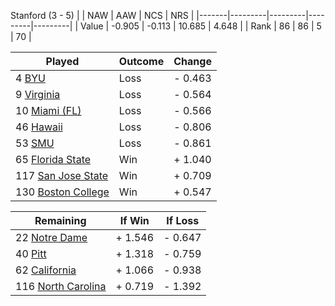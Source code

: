 Stanford (3 - 5)
|       |   NAW   |   AAW   |   NCS   |   NRS   |
|-------|---------|---------|---------|---------|
| Value |  -0.905 |  -0.113 |  10.685 |   4.648 |
| Rank  |      86 |      86 |       5 |      70 |

| Played                    | Outcome    |  Change  |
|---------------------------|------------|----------|
|   4 [BYU                   ](BYU.md)| Loss       | -  0.463 |
|   9 [Virginia              ](Virginia.md)| Loss       | -  0.564 |
|  10 [Miami (FL)            ](MiamiFL.md)| Loss       | -  0.566 |
|  46 [Hawaii                ](Hawaii.md)| Loss       | -  0.806 |
|  53 [SMU                   ](SMU.md)| Loss       | -  0.861 |
|  65 [Florida State         ](FloridaState.md)| Win        | +  1.040 |
| 117 [San Jose State        ](SanJoseState.md)| Win        | +  0.709 |
| 130 [Boston College        ](BostonCollege.md)| Win        | +  0.547 |

| Remaining                 |  If Win  |  If Loss |
|---------------------------|----------|----------|
|  22 [Notre Dame            ](NotreDame.md)| +  1.546 | -  0.647 |
|  40 [Pitt                  ](Pitt.md)| +  1.318 | -  0.759 |
|  62 [California            ](California.md)| +  1.066 | -  0.938 |
| 116 [North Carolina        ](NorthCarolina.md)| +  0.719 | -  1.392 |

